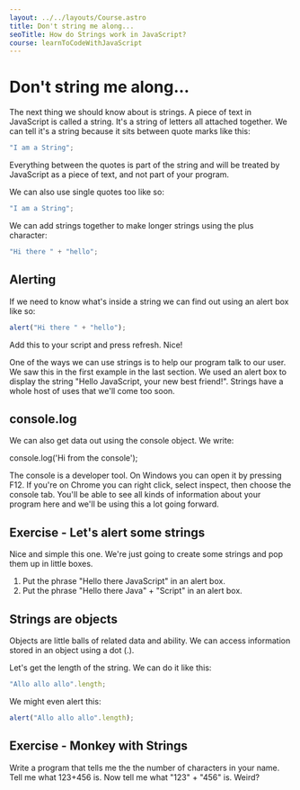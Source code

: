 ```yaml
---
layout: ../../layouts/Course.astro
title: Don't string me along...
seoTitle: How do Strings work in JavaScript?
course: learnToCodeWithJavaScript
---
```


# Don't string me along...

The next thing we should know about is strings. A piece of text in JavaScript is called a string. It's a string of letters all attached together. We can tell it's a string because it sits between quote marks like this:

```js
"I am a String";
```

Everything between the quotes is part of the string and will be treated by JavaScript as a piece of text, and not part of your program.

We can also use single quotes too like so:

```js
"I am a String";
```

We can add strings together to make longer strings using the plus character:

```js
"Hi there " + "hello";
```

## Alerting

If we need to know what's inside a string we can find out using an alert box like so:

```js
alert("Hi there " + "hello");
```

Add this to your script and press refresh. Nice!

One of the ways we can use strings is to help our program talk to our user. We saw this in the first example in the last section. We used an alert box to display the string "Hello JavaScript, your new best friend!". Strings have a whole host of uses that we'll come too soon.

## console.log

We can also get data out using the console object. We write:

console.log('Hi from the console');

The console is a developer tool. On Windows you can open it by pressing F12. If you're on Chrome you can right click, select inspect, then choose the console tab. You'll be able to see all kinds of information about your program here and we'll be using this a lot going forward.

<div class="exercise">

## Exercise - Let's alert some strings

Nice and simple this one. We're just going to create some strings and pop them up in little boxes.

1. Put the phrase "Hello there JavaScript" in an alert box.
2. Put the phrase "Hello there Java" + "Script" in an alert box.
</div>

## Strings are objects

Objects are little balls of related data and ability. We can access information stored in an object using a dot (.).

Let's get the length of the string. We can do it like this:

```js
"Allo allo allo".length;
```

We might even alert this:

```js
alert("Allo allo allo".length);
```

<div class="exercise">

## Exercise - Monkey with Strings

Write a program that tells me the the number of characters in your name.
Tell me what 123+456 is. Now tell me what "123" + "456" is. Weird?

</div>
